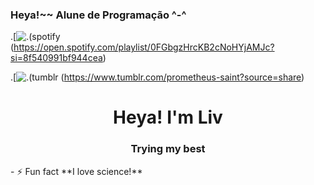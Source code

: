 ### Heya!~~ Alune de Programação ^-^

.[![.(spotify](https://img.shields.io/badge/Spotify-1ED760?&style=for-the-badge&logo=spotify&logoColor=white) (https://open.spotify.com/playlist/0FGbgzHrcKB2cNoHYjAMJc?si=8f540991bf944cea)

.[![.(tumblr](https://img.shields.io/badge/Tumblr-%2336465D.svg?&style=for-the-badge&logo=Tumblr&logoColor=white) (https://www.tumblr.com/prometheus-saint?source=share)
<h1 align="center">Heya! I'm Liv</h1>
<h3 align="center">Trying my best</h3>
- ⚡ Fun fact **I love science!**
</p>

